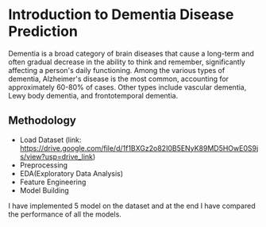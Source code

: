 
# Introduction to Dementia Disease Prediction

Dementia is a broad category of brain diseases that cause a long-term and often gradual decrease in the ability to think and remember, significantly affecting a person's daily functioning. Among the various types of dementia, Alzheimer's disease is the most common, accounting for approximately 60-80% of cases. Other types include vascular dementia, Lewy body dementia, and frontotemporal dementia.

## Methodology
* Load Dataset (link: https://drive.google.com/file/d/1f1BXGz2o82I0B5ENyK89MD5HOwE0S9js/view?usp=drive_link)
* Preprocessing
* EDA(Exploratory Data Analysis)
* Feature Engineering
* Model Building

I have implemented 5 model on the dataset and at the end I have compared the performance of all the models.
